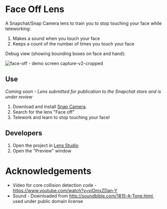 # Face Off Lens

A Snapchat/Snap Camera lens to train you to stop touching your face while teleworking:
1. Makes a sound when you touch your face
1. Keeps a count of the number of times you touch your face

Debug view (showing bounding boxes on face and hand):

![face-off - demo screen capture-v2-cropped](https://user-images.githubusercontent.com/928045/81720889-007ff580-944d-11ea-9411-0e5af8492eba.gif)

## Use

*Coming soon - Lens submitted for publication to the Snapchat store and is under review*

1. Download and install [Snap Camera](https://snapcamera.snapchat.com/).
1. Search for the lens "Face off"
1. Telework and learn to stop touching your face!

## Developers

1. Open the project in [Lens Studio](https://lensstudio.snapchat.com/)
1. Open the "Preview" window

# Acknowledgements

* Video for core collision detection code - https://www.youtube.com/watch?v=viOmxZDan-Y
* Sound - Downloaded from http://soundbible.com/1815-A-Tone.html, used under public domain license
